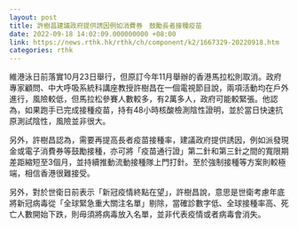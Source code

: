 ```yaml
---
layout: post
title: 許樹昌建議政府提供誘因例如消費券　鼓勵長者接種疫苗
date: 2022-09-18 14:02:09.000000000 +08:00
link: https://news.rthk.hk/rthk/ch/component/k2/1667329-20220918.htm
categories: rthk
---
```


維港泳日前落實10月23日舉行，但原訂今年11月舉辦的香港馬拉松則取消。政府專家顧問、中大呼吸系統科講座教授許樹昌在一個電視節目說，兩項活動均在戶外進行，風險較低，但馬拉松參賽人數較多，有2萬多人，政府可能較緊張。他認為，如果跑手已完成接種疫苗，持有48小時核酸檢測陰性證明，並於當日快速抗原測試陰性，風險並非很大。

另外，許樹昌認為，需要再提高長者疫苗接種率，建議政府提供誘因，例如派發現金或電子消費券等鼓勵接種，亦可將「疫苗通行證」第二針和第三針之間的寬限期差距縮短至3個月，並持續推動流動接種隊上門打針。至於強制接種等方案則較極端，相信香港很難接受。

另外，對於世衛日前表示「新冠疫情終點在望」，許樹昌說，意思是世衛考慮年底將新冠病毒從「全球緊急重大關注名單」剔除，當確診數字低、全球接種率高、死亡人數開始下跌，則毋須將病毒放入名單，並非代表疫情或者病毒會消失。
